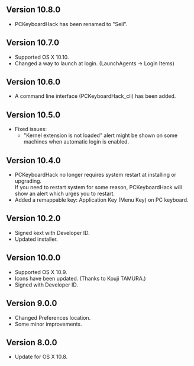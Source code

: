 Version 10.8.0
--------------

* PCKeyboardHack has been renamed to "Seil".

Version 10.7.0
--------------

* Supported OS X 10.10.
* Changed a way to launch at login. (LaunchAgents -> Login Items)

Version 10.6.0
--------------

* A command line interface (PCKeyboardHack_cli) has been added.

Version 10.5.0
--------------

* Fixed issues:
    * "Kernel extension is not loaded" alert might be shown on some machines when automatic login is enabled.

Version 10.4.0
--------------

* PCKeyboardHack no longer requires system restart at installing or upgrading. <br />
  If you need to restart system for some reason, PCKeyboardHack will show an alert which urges you to restart.
* Added a remappable key: Application Key (Menu Key) on PC keyboard.

Version 10.2.0
--------------

* Signed kext with Developer ID.
* Updated installer.

Version 10.0.0
--------------

* Supported OS X 10.9.
* Icons have been updated. (Thanks to Kouji TAMURA.)
* Signed with Developer ID.

Version 9.0.0
-------------

* Changed Preferences location.
* Some minor improvements.

Version 8.0.0
-------------

* Update for OS X 10.8.
